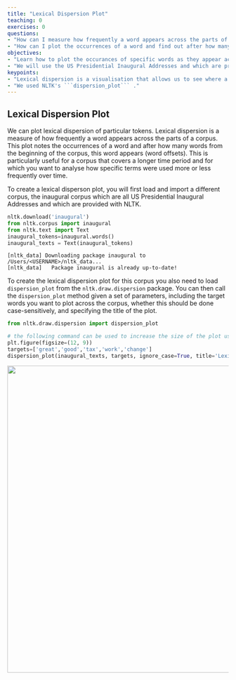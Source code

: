 ```yaml
---
title: "Lexical Dispersion Plot"
teaching: 0
exercises: 0
questions:
- "How can I measure how frequently a word appears across the parts of a corpus?"
- "How can I plot the occurrences of a word and find out after how many words from the beginning of the corpus, does this word appear?"
objectives:
- "Learn how to plot the occurances of specific words as they appear across a document or a corpus."
- "We will use the US Presidential Inaugural Addresses and which are provided with NLTK."
keypoints:
- "Lexical dispersion is a visualisation that allows us to see where a particular term appears across a document or set of documents"
- "We used NLTK's ```dispersion_plot``` ."
---
```


## Lexical Dispersion Plot

We can plot lexical dispersion of particular tokens. Lexical dispersion is a measure of how frequently a word appears across the parts of a corpus. This plot notes the occurrences of a word and after how many words from the beginning of the corpus, this word appears (word offsets). This is particularly useful for a corpus that covers a longer time period and for which you want to analyse how specific terms were used more or less frequently over time.

To create a lexical disperson plot, you will first load and import a different corpus, the inaugural corpus which are all US Presidential Inaugural Addresses and which are provided with NLTK.


```python
nltk.download('inaugural')
from nltk.corpus import inaugural
from nltk.text import Text
inaugural_tokens=inaugural.words()
inaugural_texts = Text(inaugural_tokens)
```

    [nltk_data] Downloading package inaugural to /Users/<USERNAME>/nltk_data...
    [nltk_data]   Package inaugural is already up-to-date!


To create the lexical dispersion plot for this corpus you also need to load ```dispersion_plot``` from the ```nltk.draw.dispersion``` package.  You can then call the ```dispersion_plot``` method given a set of parameters, including the target words you want to plot across the corpus, whether this should be done case-sensitively, and specifying the title of the plot.


```python
from nltk.draw.dispersion import dispersion_plot

# the following command can be used to increase the size of the plot using width and hight specifications
plt.figure(figsize=(12, 9))
targets=['great','good','tax','work','change']
dispersion_plot(inaugural_texts, targets, ignore_case=True, title='Lexical Dispersion Plot')
```

<img src="../fig/output_9_0.png" width="700">
